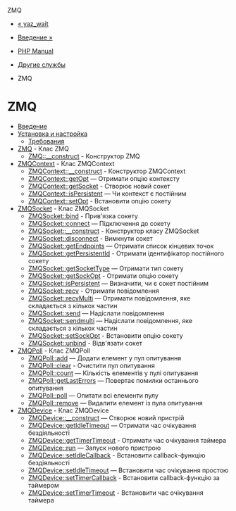 ZMQ

-   [« yaz\_wait](function.yaz-wait.html)
    
-   [Введение »](intro.zmq.html)
    
-   [PHP Manual](index.html)
    
-   [Другие службы](refs.remote.other.html)
    
-   ZMQ
    

# ZMQ

-   [Введение](intro.zmq.html)
-   [Установка и настройка](zmq.setup.html)
    -   [Требования](zmq.requirements.html)
-   [ZMQ](class.zmq.html) - Клас ZMQ
    -   [ZMQ::\_\_construct](zmq.construct.html) - Конструктор ZMQ
-   [ZMQContext](class.zmqcontext.html) - Клас ZMQContext
    -   [ZMQContext::\_\_construct](zmqcontext.construct.html) - Конструктор ZMQContext
    -   [ZMQContext::getOpt](zmqcontext.getopt.html) — Отримати опцію контексту
    -   [ZMQContext::getSocket](zmqcontext.getsocket.html) - Створює новий сокет
    -   [ZMQContext::isPersistent](zmqcontext.ispersistent.html) — Чи контекст є постійним
    -   [ZMQContext::setOpt](zmqcontext.setopt.html) - Встановити опцію сокету
-   [ZMQSocket](class.zmqsocket.html) - Клас ZMQSocket
    -   [ZMQSocket::bind](zmqsocket.bind.html) - Прив'язка сокету
    -   [ZMQSocket::connect](zmqsocket.connect.html) — Підключення до сокету
    -   [ZMQSocket::\_\_construct](zmqsocket.construct.html) - Конструктор класу ZMQSocket
    -   [ZMQSocket::disconnect](zmqsocket.disconnect.html) - Вимкнути сокет
    -   [ZMQSocket::getEndpoints](zmqsocket.getendpoints.html) — Отримати список кінцевих точок
    -   [ZMQSocket::getPersistentId](zmqsocket.getpersistentid.html) - Отримати ідентифікатор постійного сокету
    -   [ZMQSocket::getSocketType](zmqsocket.getsockettype.html) — Отримати тип сокету
    -   [ZMQSocket::getSockOpt](zmqsocket.getsockopt.html) - Отримати опцію сокету
    -   [ZMQSocket::isPersistent](zmqsocket.ispersistent.html) — Визначити, чи є сокет постійним
    -   [ZMQSocket::recv](zmqsocket.recv.html) - Отримати повідомлення
    -   [ZMQSocket::recvMulti](zmqsocket.recvmulti.html) — Отримати повідомлення, яке складається з кількох частин
    -   [ZMQSocket::send](zmqsocket.send.html) — Надіслати повідомлення
    -   [ZMQSocket::sendmulti](zmqsocket.sendmulti.html) — Надіслати повідомлення, яке складається з кількох частин
    -   [ZMQSocket::setSockOpt](zmqsocket.setsockopt.html) - Встановити опцію сокету
    -   [ZMQSocket::unbind](zmqsocket.unbind.html) - Відв'язати сокет
-   [ZMQPoll](class.zmqpoll.html) - Клас ZMQPoll
    -   [ZMQPoll::add](zmqpoll.add.html) — Додати елемент у пул опитування
    -   [ZMQPoll::clear](zmqpoll.clear.html) - Очистити пул опитування
    -   [ZMQPoll::count](zmqpoll.count.html) — Кількість елементів у пулі опитування
    -   [ZMQPoll::getLastErrors](zmqpoll.getlasterrors.html) — Повертає помилки останнього опитування
    -   [ZMQPoll::poll](zmqpoll.poll.html) — Опитати всі елементи пулу
    -   [ZMQPoll::remove](zmqpoll.remove.html) — Видалити елемент із пула опитування
-   [ZMQDevice](class.zmqdevice.html) - Клас ZMQDevice
    -   [ZMQDevice::\_\_construct](zmqdevice.construct.html) — Створює новий пристрій
    -   [ZMQDevice::getIdleTimeout](zmqdevice.getidletimeout.html) — Отримати час очікування бездіяльності
    -   [ZMQDevice::getTimerTimeout](zmqdevice.gettimertimeout.html) - Отримати час очікування таймера
    -   [ZMQDevice::run](zmqdevice.run.html) — Запуск нового пристрою
    -   [ZMQDevice::setIdleCallback](zmqdevice.setidlecallback.html) - Встановити callback-функцію бездіяльності
    -   [ZMQDevice::setIdleTimeout](zmqdevice.setidletimeout.html) — Встановити час очікування простою
    -   [ZMQDevice::setTimerCallback](zmqdevice.settimercallback.html) - Встановити callback-функцію за таймером
    -   [ZMQDevice::setTimerTimeout](zmqdevice.settimertimeout.html) - Встановити час очікування таймера